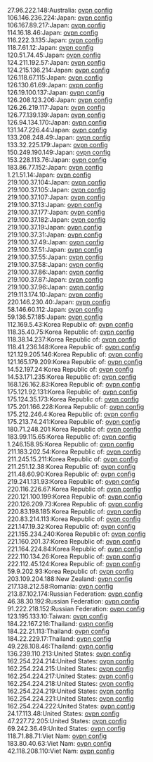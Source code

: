 27.96.222.148:Australia: [ovpn config](vpn/27_96_222_148.ovpn)  
106.146.236.224:Japan: [ovpn config](vpn/106_146_236_224.ovpn)  
106.167.89.217:Japan: [ovpn config](vpn/106_167_89_217.ovpn)  
114.16.18.46:Japan: [ovpn config](vpn/114_16_18_46.ovpn)  
116.222.3.135:Japan: [ovpn config](vpn/116_222_3_135.ovpn)  
118.7.61.12:Japan: [ovpn config](vpn/118_7_61_12.ovpn)  
120.51.74.45:Japan: [ovpn config](vpn/120_51_74_45.ovpn)  
124.211.192.57:Japan: [ovpn config](vpn/124_211_192_57.ovpn)  
124.215.136.214:Japan: [ovpn config](vpn/124_215_136_214.ovpn)  
126.118.67.115:Japan: [ovpn config](vpn/126_118_67_115.ovpn)  
126.130.61.69:Japan: [ovpn config](vpn/126_130_61_69.ovpn)  
126.19.100.137:Japan: [ovpn config](vpn/126_19_100_137.ovpn)  
126.208.123.206:Japan: [ovpn config](vpn/126_208_123_206.ovpn)  
126.26.219.117:Japan: [ovpn config](vpn/126_26_219_117.ovpn)  
126.77.139.139:Japan: [ovpn config](vpn/126_77_139_139.ovpn)  
126.94.134.170:Japan: [ovpn config](vpn/126_94_134_170.ovpn)  
131.147.226.44:Japan: [ovpn config](vpn/131_147_226_44.ovpn)  
133.208.248.49:Japan: [ovpn config](vpn/133_208_248_49.ovpn)  
133.32.225.179:Japan: [ovpn config](vpn/133_32_225_179.ovpn)  
150.249.190.149:Japan: [ovpn config](vpn/150_249_190_149.ovpn)  
153.228.113.76:Japan: [ovpn config](vpn/153_228_113_76.ovpn)  
183.86.77.152:Japan: [ovpn config](vpn/183_86_77_152.ovpn)  
1.21.51.14:Japan: [ovpn config](vpn/1_21_51_14.ovpn)  
219.100.37.104:Japan: [ovpn config](vpn/219_100_37_104.ovpn)  
219.100.37.105:Japan: [ovpn config](vpn/219_100_37_105.ovpn)  
219.100.37.107:Japan: [ovpn config](vpn/219_100_37_107.ovpn)  
219.100.37.13:Japan: [ovpn config](vpn/219_100_37_13.ovpn)  
219.100.37.177:Japan: [ovpn config](vpn/219_100_37_177.ovpn)  
219.100.37.182:Japan: [ovpn config](vpn/219_100_37_182.ovpn)  
219.100.37.19:Japan: [ovpn config](vpn/219_100_37_19.ovpn)  
219.100.37.31:Japan: [ovpn config](vpn/219_100_37_31.ovpn)  
219.100.37.49:Japan: [ovpn config](vpn/219_100_37_49.ovpn)  
219.100.37.51:Japan: [ovpn config](vpn/219_100_37_51.ovpn)  
219.100.37.55:Japan: [ovpn config](vpn/219_100_37_55.ovpn)  
219.100.37.58:Japan: [ovpn config](vpn/219_100_37_58.ovpn)  
219.100.37.86:Japan: [ovpn config](vpn/219_100_37_86.ovpn)  
219.100.37.87:Japan: [ovpn config](vpn/219_100_37_87.ovpn)  
219.100.37.96:Japan: [ovpn config](vpn/219_100_37_96.ovpn)  
219.113.174.10:Japan: [ovpn config](vpn/219_113_174_10.ovpn)  
220.146.230.40:Japan: [ovpn config](vpn/220_146_230_40.ovpn)  
58.146.60.112:Japan: [ovpn config](vpn/58_146_60_112.ovpn)  
59.136.57.185:Japan: [ovpn config](vpn/59_136_57_185.ovpn)  
112.169.5.43:Korea Republic of: [ovpn config](vpn/112_169_5_43.ovpn)  
118.35.40.75:Korea Republic of: [ovpn config](vpn/118_35_40_75.ovpn)  
118.38.14.237:Korea Republic of: [ovpn config](vpn/118_38_14_237.ovpn)  
118.41.236.148:Korea Republic of: [ovpn config](vpn/118_41_236_148.ovpn)  
121.129.205.146:Korea Republic of: [ovpn config](vpn/121_129_205_146.ovpn)  
121.165.179.209:Korea Republic of: [ovpn config](vpn/121_165_179_209.ovpn)  
14.52.197.24:Korea Republic of: [ovpn config](vpn/14_52_197_24.ovpn)  
14.53.171.235:Korea Republic of: [ovpn config](vpn/14_53_171_235.ovpn)  
168.126.162.83:Korea Republic of: [ovpn config](vpn/168_126_162_83.ovpn)  
175.121.92.131:Korea Republic of: [ovpn config](vpn/175_121_92_131.ovpn)  
175.124.35.173:Korea Republic of: [ovpn config](vpn/175_124_35_173.ovpn)  
175.201.166.228:Korea Republic of: [ovpn config](vpn/175_201_166_228.ovpn)  
175.212.246.4:Korea Republic of: [ovpn config](vpn/175_212_246_4.ovpn)  
175.213.74.241:Korea Republic of: [ovpn config](vpn/175_213_74_241.ovpn)  
180.71.248.201:Korea Republic of: [ovpn config](vpn/180_71_248_201.ovpn)  
183.99.115.65:Korea Republic of: [ovpn config](vpn/183_99_115_65.ovpn)  
1.246.158.95:Korea Republic of: [ovpn config](vpn/1_246_158_95.ovpn)  
211.183.202.54:Korea Republic of: [ovpn config](vpn/211_183_202_54.ovpn)  
211.245.15.211:Korea Republic of: [ovpn config](vpn/211_245_15_211.ovpn)  
211.251.12.38:Korea Republic of: [ovpn config](vpn/211_251_12_38.ovpn)  
211.48.60.90:Korea Republic of: [ovpn config](vpn/211_48_60_90.ovpn)  
219.241.131.93:Korea Republic of: [ovpn config](vpn/219_241_131_93.ovpn)  
220.116.226.67:Korea Republic of: [ovpn config](vpn/220_116_226_67.ovpn)  
220.121.100.199:Korea Republic of: [ovpn config](vpn/220_121_100_199.ovpn)  
220.126.209.73:Korea Republic of: [ovpn config](vpn/220_126_209_73.ovpn)  
220.83.198.185:Korea Republic of: [ovpn config](vpn/220_83_198_185.ovpn)  
220.83.214.113:Korea Republic of: [ovpn config](vpn/220_83_214_113.ovpn)  
221.147.19.32:Korea Republic of: [ovpn config](vpn/221_147_19_32.ovpn)  
221.155.234.240:Korea Republic of: [ovpn config](vpn/221_155_234_240.ovpn)  
221.160.201.37:Korea Republic of: [ovpn config](vpn/221_160_201_37.ovpn)  
221.164.224.84:Korea Republic of: [ovpn config](vpn/221_164_224_84.ovpn)  
222.110.134.26:Korea Republic of: [ovpn config](vpn/222_110_134_26.ovpn)  
222.112.45.124:Korea Republic of: [ovpn config](vpn/222_112_45_124.ovpn)  
59.9.202.93:Korea Republic of: [ovpn config](vpn/59_9_202_93.ovpn)  
203.109.204.188:New Zealand: [ovpn config](vpn/203_109_204_188.ovpn)  
217.138.212.58:Romania: [ovpn config](vpn/217_138_212_58.ovpn)  
213.87.102.174:Russian Federation: [ovpn config](vpn/213_87_102_174.ovpn)  
46.38.30.192:Russian Federation: [ovpn config](vpn/46_38_30_192.ovpn)  
91.222.218.152:Russian Federation: [ovpn config](vpn/91_222_218_152.ovpn)  
123.195.133.10:Taiwan: [ovpn config](vpn/123_195_133_10.ovpn)  
184.22.167.216:Thailand: [ovpn config](vpn/184_22_167_216.ovpn)  
184.22.21.113:Thailand: [ovpn config](vpn/184_22_21_113.ovpn)  
184.22.229.17:Thailand: [ovpn config](vpn/184_22_229_17.ovpn)  
49.228.108.46:Thailand: [ovpn config](vpn/49_228_108_46.ovpn)  
136.239.110.213:United States: [ovpn config](vpn/136_239_110_213.ovpn)  
162.254.224.214:United States: [ovpn config](vpn/162_254_224_214.ovpn)  
162.254.224.215:United States: [ovpn config](vpn/162_254_224_215.ovpn)  
162.254.224.217:United States: [ovpn config](vpn/162_254_224_217.ovpn)  
162.254.224.218:United States: [ovpn config](vpn/162_254_224_218.ovpn)  
162.254.224.219:United States: [ovpn config](vpn/162_254_224_219.ovpn)  
162.254.224.221:United States: [ovpn config](vpn/162_254_224_221.ovpn)  
162.254.224.222:United States: [ovpn config](vpn/162_254_224_222.ovpn)  
24.17.113.48:United States: [ovpn config](vpn/24_17_113_48.ovpn)  
47.227.72.205:United States: [ovpn config](vpn/47_227_72_205.ovpn)  
69.242.36.49:United States: [ovpn config](vpn/69_242_36_49.ovpn)  
118.71.88.71:Viet Nam: [ovpn config](vpn/118_71_88_71.ovpn)  
183.80.40.63:Viet Nam: [ovpn config](vpn/183_80_40_63.ovpn)  
42.118.208.110:Viet Nam: [ovpn config](vpn/42_118_208_110.ovpn)  
